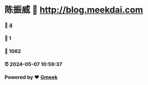 # 陈振威 :link: http://blog.meekdai.com 
### :page_facing_up: [4](http://blog.meekdai.com/tag.html) 
### :speech_balloon: 1 
### :hibiscus: 1062 
### :alarm_clock: 2024-05-07 10:59:37 
### Powered by :heart: [Gmeek](https://github.com/Meekdai/Gmeek)
